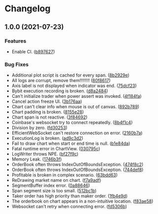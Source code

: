 # Changelog

## 1.0.0 (2021-07-23)


### Features

* Enable CI. ([b897627](https://www.github.com/Teletha/cointoss/commit/b897627b6dfe14f8ab44a2f2a39866756d697246))


### Bug Fixes

* Additional plot script is cached for every span. ([8b2929e](https://www.github.com/Teletha/cointoss/commit/8b2929ee79ee580ab39c4693327b131b74598a07))
* All logs are corrupt, remove them!!!!!!!! ([80f8617](https://www.github.com/Teletha/cointoss/commit/80f8617ee6c863547b121f1bd169eb3ca03be5e8))
* Axis label is not displayed when indicator was end. ([75dcf23](https://www.github.com/Teletha/cointoss/commit/75dcf236772109bb8ca32ec2fb508d6b8dc84c0f))
* Bybit execution recording is broken. ([d8a2484](https://www.github.com/Teletha/cointoss/commit/d8a2484e8d01d05ed93bcd81a3f72182ebfb0eb8))
* Can't initialize trader when power assert was invoked. ([4f184fa](https://www.github.com/Teletha/cointoss/commit/4f184fa1192b7d31cb2217e166cec96998afcbf4))
* Cancel action freeze UI. ([3b176aa](https://www.github.com/Teletha/cointoss/commit/3b176aa5b831106e19a5f59df03b038a31b1ad79))
* Chart can't clear info when mouse is out of canvas. ([892b789](https://www.github.com/Teletha/cointoss/commit/892b789cf3b948906907cf451e86d06f945bd47f))
* Chart padding is broken. ([8155e28](https://www.github.com/Teletha/cointoss/commit/8155e2870f46b9dd86ccb8133b301764fab3c6ee))
* Chart span is not reactive. ([3f84692](https://www.github.com/Teletha/cointoss/commit/3f8469242db3d35c799192767fb97c2b824f9f6a))
* Coinbase's websocket try to connect repeatedly. ([8b4f1c4](https://www.github.com/Teletha/cointoss/commit/8b4f1c4f944a2abd96a78778f65a028ab3b622fb))
* Division by zero. ([fd30253](https://www.github.com/Teletha/cointoss/commit/fd302534977c5917fb3227d0a6a5412dac2a509c))
* EfficientWebSocket can't restore connection on error. ([2160b7a](https://www.github.com/Teletha/cointoss/commit/2160b7a8459fef0f58e923c516bb917e768ece09))
* ExecutionLog is broken. ([ad9c3d2](https://www.github.com/Teletha/cointoss/commit/ad9c3d2b58c78f788de9b9da7c82bdf1e8572ea7))
* Fail to draw chart when start or end time is null. ([b1e84da](https://www.github.com/Teletha/cointoss/commit/b1e84da93762b48f5ed28b02284240117ae124f0))
* Fatal runtime error in ChartView. ([030795c](https://www.github.com/Teletha/cointoss/commit/030795c42523c64b3cf082420f94c626c30a0d39))
* LogWriter throws NPE. ([bf27f9c](https://www.github.com/Teletha/cointoss/commit/bf27f9ca2244eb2677c89243b3903ab0465cfcf0))
* Memory Leak. ([1746b3f](https://www.github.com/Teletha/cointoss/commit/1746b3fa04ce1c34edb93ddcb31509deb3d7bb58))
* OrderBook often throws IndexOutOfBoundsException. ([474f8c2](https://www.github.com/Teletha/cointoss/commit/474f8c2d60ef36b09db0c2cd4c3c2a403c108946))
* OrderBook often throws IndexOutOfBoundsException. ([744def8](https://www.github.com/Teletha/cointoss/commit/744def87b4d89467b32624a459757fd9b3afc3cf))
* Profitable is broken in complex scenario. ([63bdd63](https://www.github.com/Teletha/cointoss/commit/63bdd638a111f5eac9c2ac986175a8c3ab5eee60))
* ReDrawing market name on chart. ([f7a9adf](https://www.github.com/Teletha/cointoss/commit/f7a9adf021f0cec6d894d2d8dc236dfd25010a84))
* SegmentBuffer index error. ([0a88646](https://www.github.com/Teletha/cointoss/commit/0a88646fa3e0611d198d56bd7e090cf5cca78f12))
* Span segment size is too small. ([512bc1b](https://www.github.com/Teletha/cointoss/commit/512bc1b825138474b23076acd8d2182123dfbe89))
* Taker order has high priority than maker order. ([1fb4e9d](https://www.github.com/Teletha/cointoss/commit/1fb4e9d7c997651c6f91251000e04e6c067b56f2))
* The orderbook on chart appears in a non-intuitive location. ([f83ae58](https://www.github.com/Teletha/cointoss/commit/f83ae58540c74bb2a59221edbe8d0217a0f2503a))
* Websocket can't retry when connecting error. ([fd5306b](https://www.github.com/Teletha/cointoss/commit/fd5306b655e6314504eab6aa7240e1601b0cac68))

